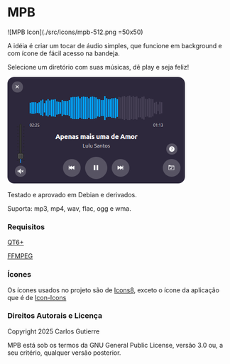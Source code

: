 # MPB

![MPB Icon](./src/icons/mpb-512.png =50x50)

A idéia é criar um tocar de áudio simples, que funcione em background e com ícone de fácil acesso na bandeja.

Selecione um diretório com suas músicas, dê play e seja feliz!

![MPB Icon](./data/screenshot-01.png)

Testado e aprovado em Debian e derivados.

Suporta: mp3, mp4, wav, flac, ogg e wma.

### Requisitos

[QT6+](https://qt.io/)

[FFMPEG](https://ffmpeg.org/)

### Ícones

Os ícones usados no projeto são de [Icons8](https://icons8.com), exceto o ícone da aplicação que é de [Icon-Icons](https://icon-icons.com/)

### Direitos Autorais e Licença

Copyright 2025 Carlos Gutierre

MPB está sob os termos da GNU General Public License, versão 3.0 ou, a seu critério, qualquer versão posterior.

